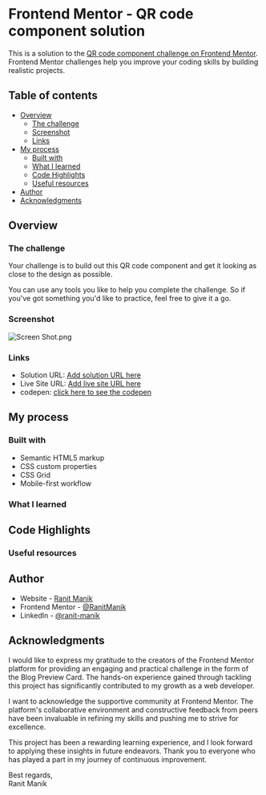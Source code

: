 # Frontend Mentor - QR code component solution

This is a solution to the [QR code component challenge on Frontend Mentor](https://www.frontendmentor.io/challenges/qr-code-component-iux_sIO_H). Frontend Mentor challenges help you improve your coding skills by building realistic projects. 

## Table of contents

- [Overview](#overview)
  - [The challenge](#the-challenge)
  - [Screenshot](#screenshot)
  - [Links](#links)
- [My process](#my-process)
  - [Built with](#built-with)
  - [What I learned](#what-i-learned)
  - [Code Highlights](#code-highlights)
  - [Useful resources](#Useful-resources)
- [Author](#author)
- [Acknowledgments](#acknowledgments)

## Overview

### The challenge


Your challenge is to build out this QR code component and get it looking as close to the design as possible.

You can use any tools you like to help you complete the challenge. So if you've got something you'd like to practice, feel free to give it a go.

### Screenshot

![Screen Shot.png](Screen%20Shot.png)

### Links

- Solution
  URL: [Add solution URL here](https://www.frontendmentor.io/solutions/nft-preview-card-component-using-html-css-Z0bX2RTQ2t)
- Live Site
  URL: [Add live site URL here](https://ranitmanik.github.io/frontendmentor-challenges/FrontendMentor04%E2%80%94nft-preview-card-component/index.html)
- codepen: [click here to see the codepen](https://codepen.io/RANIT-MANIK/pen/vYPNLWJ)

## My process

### Built with

- Semantic HTML5 markup
- CSS custom properties
- CSS Grid
- Mobile-first workflow

### What I learned

## Code Highlights


### Useful resources


## Author

- Website - [Ranit Manik](https://ranitmanik.github.io/Portfolio-1.0)
- Frontend Mentor - [@RanitManik](https://www.frontendmentor.io/profile/RanitManik)
- LinkedIn - [@ranit-manik](https://www.linkedin.com/in/ranit-manik/)

## Acknowledgments

I would like to express my gratitude to the creators of the Frontend Mentor platform for providing an engaging and
practical challenge in the form of the Blog Preview Card. The hands-on experience gained through tackling this project
has significantly contributed to my growth as a web developer.

I want to acknowledge the supportive community at Frontend Mentor. The platform's collaborative environment and
constructive feedback from peers have been invaluable in refining my skills and pushing me to strive for excellence.

This project has been a rewarding learning experience, and I look forward to applying these insights in future
endeavors. Thank you to everyone who has played a part in my journey of continuous improvement.

Best regards,<br>
Ranit Manik


